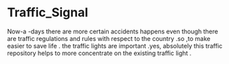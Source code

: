 # Traffic_Signal
Now-a -days there are more certain accidents happens even though there are traffic regulations and rules with respect to the country .so ,to make easier to save life .  the traffic lights are important .yes, absolutely this traffic repository helps to more concentrate on the existing traffic light .
